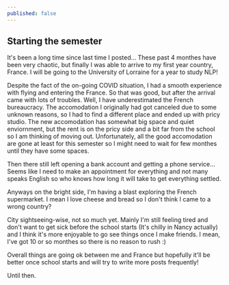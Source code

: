 ```yaml
---
published: false
---
```

## Starting the semester

It's been a long time since last time I posted... These past 4 monthes have been very chaotic, but finally I was able to arrive to my first year country, France. I will be going to the University of Lorraine for a year to study NLP! 

Despite the fact of the on-going COVID situation, I had a smooth experience with flying and entering the France. So that was good, but after the arrival came with lots of troubles. Well, I have underestimated the French bureaucracy. The accomodation I originally had got canceled due to some unknown reasons, so I had to find a different place and ended up with pricy studio. The new accomodation has somewhat big space and quiet enviornment, but the rent is on the pricy side and a bit far from the school so I am thinking of moving out. Unfortunately, all the good accomodation are gone at least for this semester so I might need to wait for few monthes until they have some spaces. 

Then there still left opening a bank account and getting a phone service... Seems like I need to make an appointment for everything and not many speaks English so who knows how long it will take to get everything settled.

Anyways on the bright side, I'm having a blast exploring the French supermarket. I mean I love cheese and bread so I don't think I came to a wrong country? 

City sightseeing-wise, not so much yet. Mainly I'm still feeling tired and don't want to get sick before the school starts (It's chilly in Nancy actually) and I think it's more enjoyable to go see things once I make friends. I mean, I've got 10 or so monthes so there is no reason to rush :) 

Overall things are going ok between me and France but hopefully it'll be better once school starts and will try to write more posts frequently!

Until then. 